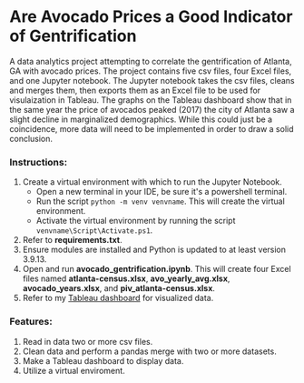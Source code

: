 # Are Avocado Prices a Good Indicator of Gentrification

A data analytics project attempting to correlate the gentrification of Atlanta, GA with avocado prices. The project contains five csv files, four Excel files, and one Jupyter notebook. The Jupyter notebook takes the csv files, cleans and merges them, then exports them as an Excel file to be used for visulaization in Tableau. The graphs on the Tableau dashboard show that in the same year the price of avocados peaked (2017) the city of Atlanta saw a slight decline in marginalized demographics. While this could just be a coincidence, more data will need to be implemented in order to draw a solid conclusion.


### Instructions:
1. Create a virtual environment with which to run the Jupyter Notebook.
    - Open a new terminal in your IDE, be sure it's a powershell terminal.
    - Run the script `python -m venv venvname`. This will create the virtual environment.
    - Activate the virtual environment by running the script `venvname\Script\Activate.ps1`.
2. Refer to **requirements.txt**.
3. Ensure modules are installed and Python is updated to at least version 3.9.13.
4. Open and run **avocado_gentrification.ipynb**. This will create four Excel files named **atlanta-census.xlsx**, **avo_yearly_avg.xlsx**, **avocado_years.xlsx**, and **piv_atlanta-census.xlsx**.
5. Refer to my [Tableau dashboard](https://public.tableau.com/views/AvocadosandGentrification/Dashboard1?:language=en-US&publish=yes&:display_count=n&:origin=viz_share_link) for visualized data.


### Features:
1. Read in data two or more csv files.
2. Clean data and perform a pandas merge with two or more datasets.
3. Make a Tableau dashboard to display data.
4. Utilize a virtual enviroment.